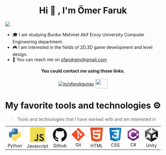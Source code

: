 <h1 align="center">Hi 👋 , I'm Ömer Faruk</h1>

[![](https://visitcount.itsvg.in/api?id=ofarukgunay&label=Profile%20Views&color=9&icon=0&pretty=false)](https://visitcount.itsvg.in)

- 🎓 I am studying Burdur Mehmet Akif Ersoy University Computer Engineering department.
- 🎮 I am interested in the fields of 2D,3D game development and level design.
- 📧 You can reach me on [ofarukgny@gmail.com](mailto:ofarukgny@gmail.com) <br>

<h4 align="center">You could contact me using those links.</h4>
<p align="center">
<a href="https://linkedin.com/in/ofarukgunay" target="blank"><img align="center" src="https://raw.githubusercontent.com/rahuldkjain/github-profile-readme-generator/master/src/images/icons/Social/linked-in-alt.svg" alt="in/ofarukgunay" height="30" width="40" /></a>
<a href="https://www.instagram.com/omerr_gny/" target="blank"><img align="center" src="https://www.google.com/imgres?q=icon%20svg%20instagram%20logo&imgurl=https%3A%2F%2Fupload.wikimedia.org%2Fwikipedia%2Fcommons%2Fthumb%2Fe%2Fe7%2FInstagram_logo_2016.svg%2F2048px-Instagram_logo_2016.svg.png&imgrefurl=https%3A%2F%2Fcommons.wikimedia.org%2Fwiki%2FFile%3AInstagram_logo_2016.svg&docid=9bnaJkFlR-koEM&tbnid=YRBTEJWs58dBaM&vet=12ahUKEwiw_67y0cOFAxWdQPEDHajUCyAQM3oECBoQAA..i&w=2048&h=2048&hcb=2&ved=2ahUKEwiw_67y0cOFAxWdQPEDHajUCyAQM3oECBoQAA" height="30" width="40" /></a>

# My favorite tools and technologies ⚙️

> Tools and technologies that I have worked with and am interested in  

<table>
  <tr>
    <td align="center"><img src="https://raw.githubusercontent.com/devicons/devicon/master/icons/python/python-original.svg" width="50"><br>Python</td>
    <td align="center"><img src="https://raw.githubusercontent.com/devicons/devicon/master/icons/javascript/javascript-original.svg" width="50"><br>Javascript</td>
    <td align="center"><img src="https://raw.githubusercontent.com/devicons/devicon/master/icons/github/github-original.svg" width="50"><br>Github</td>
    <td align="center"><img src="https://raw.githubusercontent.com/devicons/devicon/master/icons/git/git-original.svg" width="50"><br>Git</td>
    <td align="center"><img src="https://raw.githubusercontent.com/devicons/devicon/master/icons/html5/html5-original.svg" width="50"><br>HTML</td>
    <td align="center"><img src="https://raw.githubusercontent.com/devicons/devicon/master/icons/css3/css3-original.svg" width="50"><br>CSS</td>
    <td align="center"><img src="https://raw.githubusercontent.com/devicons/devicon/master/icons/csharp/csharp-original.svg" width="50"><br>C#</td>
    <td align="center"><img src="https://raw.githubusercontent.com/devicons/devicon/master/icons/unity/unity-original.svg" width="50"><br>Unity</td>
  </tr>
</table>

